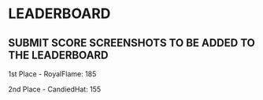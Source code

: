 # LEADERBOARD
## SUBMIT SCORE SCREENSHOTS TO BE ADDED TO THE LEADERBOARD

1st Place - RoyalFlame: 185

2nd Place - CandiedHat: 155
